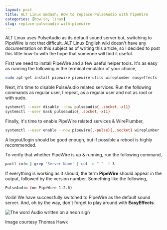 ```yaml
---
layout: post
title: ALT Linux &mdash; How to replace PulseAudio with PipeWire
categories: [how-to, linux]
slug: replace-pulseaudio-with-pipewire
---
```


ALT Linux uses PulseAudio as its default sound server but, switching to PipeWire is not that difficult. ALT Linux English wiki doesn't have any documentation on this subject as of writing this article, so I decided to post this little how-to with the hope that someone will find it useful.  
<!--more-->

First we need to install PipeWire and a few useful helper tools. It's as easy as running the following in the terminal emulator of your choice,  

```bash
sudo apt-get install pipewire pipewire-utils wireplumber easyeffects
```

Next, it's time to disable PulseAudio related services. Run the following commands as regular user, I repeat, as a regular user and not as root or with sudo.  

```bash
systemctl --user disable --now pulseaudio{,.socket,-x11}
systemctl --user mask pulseaudio{,.socket,-x11}
```

Finally, it's time to enable PipeWire related services & WirePlumber,  

```bash
systemctl --user enable --now pipewire{,-pulse}{,.socket} wireplumber
```

A logout/login should be good enough, but if possible a reboot is highly recommended.  

To verify that whether PipeWire is up & running, run the following command,  

```bash
pactl info | grep 'Server Name' | cut -d " " -f 3-
```

If everything is working as it should, the term **PipeWire** should appear in the output, followed by the version number. Something like the following,  

```bash
PulseAudio (on PipeWire 1.2.6)
```

Voilà! We have successfully switched to PipeWire as the default sound server. And, oh by the way, don't forget to play around with **EasyEffects**.  

![The word Audio written on a neon sign](https://raw.githubusercontent.com/hakerdefo/hakerdefo.github.io/main/assets/image/audio.webp "The word Audio written on a neon sign") 
<figcaption>Image courtesy Thomas Hawk</figcaption>  
